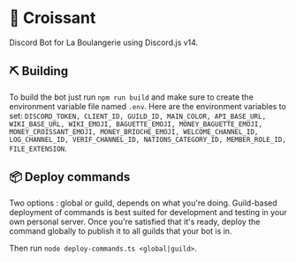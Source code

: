 # 🥐 Croissant

Discord Bot for La Boulangerie using Discord.js v14.

## ⛏️ Building

To build the bot just run `npm run build` and make sure to create the environment variable file named `.env`.
Here are the environment variables to set: `DISCORD_TOKEN, CLIENT_ID, GUILD_ID, MAIN_COLOR, API_BASE_URL, WIKI_BASE_URL, WIKI_EMOJI, BAGUETTE_EMOJI, MONEY_BAGUETTE_EMOJI, MONEY_CROISSANT_EMOJI, MONEY_BRIOCHE_EMOJI, WELCOME_CHANNEL_ID, LOG_CHANNEL_ID, VERIF_CHANNEL_ID, NATIONS_CATEGORY_ID, MEMBER_ROLE_ID, FILE_EXTENSION`.

## 📦 Deploy commands

Two options : global or guild, depends on what you're doing. Guild-based deployment of commands is best suited for development and testing in your own personal server. Once you're satisfied that it's ready, deploy the command globally to publish it to all guilds that your bot is in.

Then run `node deploy-commands.ts <global|guild>`.
